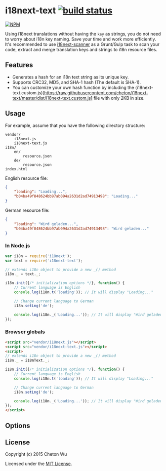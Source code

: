 # i18next-text [![build status](https://travis-ci.org/cheton/i18next-text.svg?branch=master)](https://travis-ci.org/cheton/i18next-text)

[![NPM](https://nodei.co/npm/i18next-text.png?downloads=true&stars=true)](https://nodei.co/npm/i18next-text/)

Using i18next translations without having the `key` as strings, you do not need to worry about i18n key naming. Save your time and work more efficiently.
It's recommended to use [i18next-scanner](https://github.com/cheton/i18next-scanner) as a Grunt/Gulp task to scan your code, extract and merge translation keys and strings to i18n resource files.

## Features
* Generates a hash for an i18n text string as its unique key.
* Supports CRC32, MD5, and SHA-1 hash (The default is SHA-1).
* You can customize your own hash function by including the (i18next-text.custom.js)[https://raw.githubusercontent.com/cheton/i18next-text/master/dist/i18next-text.custom.js] file with only 2KB in size.

## Usage

For example, assume that you have the following directory structure:
```
vendor/
    i18next.js
    i18next-text.js
i18n/
    en/
        resource.json
    de/
        resource.json
index.html
```

English resource file:
```json
{
    "loading": "Loading...",
    "b04ba49f848624bb97ab094a2631d2ad74913498": "Loading..."
}
```

German resource file:
```json
{
    "loading": "Wird geladen...",
    "b04ba49f848624bb97ab094a2631d2ad74913498": "Wird geladen..."
}
```

### In Node.js
```javascript
var i18n = require('i18next');
var text = require('i18next-text');

// extends i18n object to provide a new _() method
i18n._ = text._;

i18n.init({/* initialization options */}, function() {
    // Current language is English
    console.log(i18n.t('loading')); // It will display "Loading..."

    // Change current language to German
    i18n.setLng('de');

    console.log(i18n._('Loading...')); // It will display "Wird geladen..."
});
```

### Browser globals
```html
<script src="vendor/i18next.js"></script>
<script src="vendor/i18next-text.js"></script>
<script>
// extends i18n object to provide a new _() method
i18n._ = i18nText._;

i18n.init({/* initialization options */}, function() {
    // Current language is English
    console.log(i18n.t('loading')); // It will display "Loading..."

    // Change current language to German
    i18n.setLng('de');

    console.log(i18n._('Loading...')); // It will display "Wird geladen..."
});
</script>
```

## Options

## License

Copyright (c) 2015 Cheton Wu

Licensed under the [MIT License](https://github.com/cheton/i18next-text/blob/master/LICENSE).
